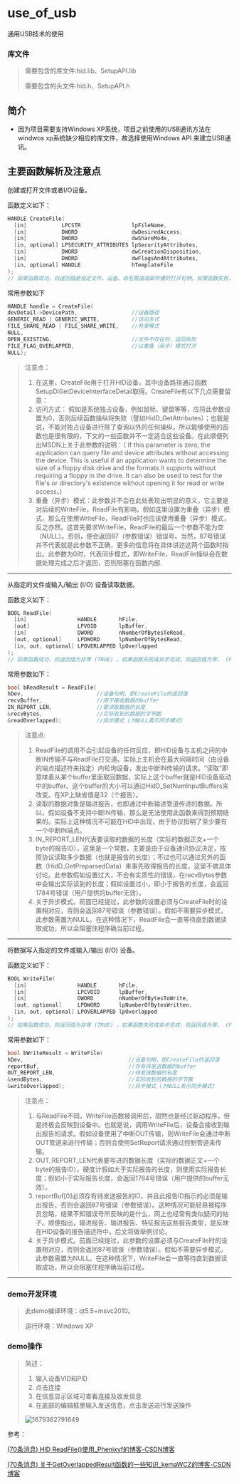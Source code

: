 # use_of_usb

通用USB技术的使用

### 库文件

>需要包含的库文件:hid.lib、SetupAPI.lib
>
>需要包含的头文件:hid.h、SetupAPI.h

## 简介

- 因为项目需要支持Windows XP系统，项目之前使用的USB通讯方法在windwos xp系统缺少相应的库文件，故选择使用Windows API 来建立USB通讯。

## 主要函数解析及注意点

创建或打开文件或者I/O设备。

函数定义如下：

```C++
HANDLE CreateFile(
  [in]           LPCSTR                lpFileName,
  [in]           DWORD                 dwDesiredAccess,
  [in]           DWORD                 dwShareMode,
  [in, optional] LPSECURITY_ATTRIBUTES lpSecurityAttributes,
  [in]           DWORD                 dwCreationDisposition,
  [in]           DWORD                 dwFlagsAndAttributes,
  [in, optional] HANDLE                hTemplateFile
);
// 如果函数成功，则返回值是指定文件、设备、命名管道或邮件槽的打开句柄。如果函数失败，则返回值为 INVALID_HANDLE_VALUE。 要获得更多的错误信息，请调用 GetLastError。
```

常用参数如下

```c++
HANDLE handle = CreateFile(
devDetail->DevicePath,                 //设备路径
GENERIC_READ | GENERIC_WRITE,          //访问方式
FILE_SHARE_READ | FILE_SHARE_WRITE,    //共享模式
NULL,
OPEN_EXISTING,                         //文件不存在时，返回失败
FILE_FLAG_OVERLAPPED,                  //以重叠（异步）模式打开
NULL); 
```

> 注意点：
>
> 1. 在这里，CreateFile用于打开HID设备，其中设备路径通过函数SetupDiGetDeviceInterfaceDetail取得。CreateFile有以下几点需要留意：
> 2. 访问方式： 假如是系统独占设备，例如鼠标、键盘等等，应将此参数设置为0，否则后续函数操纵将失败（譬如HidD_GetAttributes）；也就是说，不能对独占设备进行除了查询以外的任何操纵，所以能够使用的函数也是很有限的，下文的一些函数并不一定适合这些设备。在此顺便列出MSDN上关于此参数的说明：（ If this parameter is zero, the application can query file and device attributes without accessing the device. This is useful if an application wants to determine the size of a floppy disk drive and the formats it supports without requiring a floppy in the drive. It can also be used to test for the file's or directory's existence without opening it for read or write access。)
> 3. 重叠（异步）模式：此参数并不会在此处表现出明显的意义，它主要是对后续的WriteFile，ReadFile有影响。假如这里设置为重叠（异步）模式，那么在使用WriteFile，ReadFile时也应该使用重叠（异步）模式，反之亦然。这首先要求WriteFile，ReadFile的最后一个参数不能为空（NULL）。否则，便会返回87（参数错误）错误号。当然，87号错误并不代表就是此参数不正确，更多的信息将在具体讲述这两个函数时指出。此参数为0时，代表同步模式，即WriteFile，ReadFile操纵会在数据处理完成之后才返回，否则阻塞在函数内部.  

------

从指定的文件或输入/输出 (I/O) 设备读取数据。

函数定义如下：

```C++
BOOL ReadFile(
  [in]                HANDLE       hFile,
  [out]               LPVOID       lpBuffer,
  [in]                DWORD        nNumberOfBytesToRead,
  [out, optional]     LPDWORD      lpNumberOfBytesRead,
  [in, out, optional] LPOVERLAPPED lpOverlapped
);
// 如果函数成功，则返回值为非零 (TRUE) 。如果函数失败或异步完成，则返回值为零， (FALSE) 。 若要获取扩展的错误信息，请调用 GetLastError 函数。注意GetLastError 代码ERROR_IO_PENDING不是失败;它指定读取操作正在异步等待完成。 
```

常用参数如下：

```C++
bool bReadResult = ReadFile(
hDev,                       //设备句柄，即CreateFile的返回值
recvBuffer,                 //用于接收数据的buffer
IN_REPORT_LEN,              //要读取数据的长度
&recvBytes,                 //实际收到的数据的字节数
&readOverlapped);           //异步模式 (为NULL表示同步模式)
```

> 注意点:
>
> 1. ReadFile的调用不会引起设备的任何反应，即HID设备与主机之间的中断IN传输不与ReadFile打交道。实际上主机会在最大间隔时间（由设备的端点描述符来指定）内轮询设备，发出中断IN传输的请求。“读取”即意味着从某个buffer里面取回数据，实际上这个buffer就是HID设备驱动中的buffer。这个buffer的大小可以通过HidD_SetNumInputBuffers来改变。在XP上缺省值是32（个报告）。
> 2. 读取的数据对象是输进报告，也即通过中断输进管道传进的数据。所以，假如设备不支持中断IN传输，那么是无法使用此函数来得到预期结果的。实际上这种情况不可能在HID中出现，由于协议指明了至少要有一个中断IN端点。
> 3. IN_REPORT_LEN代表要读取的数据的长度（实际的数据正文+一个byte的报告ID），这里是一个常数，主要是由于设备通讯协议决定，按照协议读取多少数据（也就是报告的长度）；不过也可以通过另外的函数（HidD_GetPreparsedData）来事先取得报告的长度，这里不做具体讨论。此参数假如设置过大，不会有实质性的错误，在recvBytes参数中会输出实际读到的长度；假如设置过小，即小于报告的长度，会返回1784号错误（用户提供的buffer无效）。
> 4. 关于异步模式。前面已经提过，此参数的设置必须与CreateFile时的设置相对应，否则会返回87号错误（参数错误）。假如不需要异步模式，此参数需置为NULL。在这种情况下，ReadFile会一直等待直到数据读取成功，所以会阻塞住程序确当前过程。  

------

将数据写入指定的文件或输入/输出 (I/O) 设备。

函数定义如下：

```C++
BOOL WriteFile(
  [in]                HANDLE       hFile,
  [in]                LPCVOID      lpBuffer,
  [in]                DWORD        nNumberOfBytesToWrite,
  [out, optional]     LPDWORD      lpNumberOfBytesWritten,
  [in, out, optional] LPOVERLAPPED lpOverlapped
);
// 如果函数成功，则返回值为非零 (TRUE) 。如果函数失败或异步完成，则返回值为零， (FALSE) 。 若要获取扩展的错误信息，请调用 GetLastError 函数。注意GetLastError 代码ERROR_IO_PENDING不是失败;它指定写入操作正在异步完成。 
```

常用参数如下：

```C++
bool bWriteResult = WriteFile(
hDev,                                 //设备句柄，即CreateFile的返回值
reportBuf,                            //存有待发送数据的buffer
OUT_REPORT_LEN,           			  //待发送数据的长度
&sendBytes,                           //实际收到的数据的字节数
&writeOverlapped);                    //异步模式 (为NULL表示同步模式)
```

> 注意点：
>
> 1. 与ReadFile不同，WriteFile函数被调用后，固然也是经过驱动程序，但是终极会反映到设备中。也就是说，调用WriteFile后，设备会接收到输出报告的请求。假如设备使用了中断OUT传输，则WriteFile会通过中断OUT管道来进行传输；否则会使用SetReport请求通过控制管道来传输。
> 2. OUT_REPORT_LEN代表要写进的数据长度（实际的数据正文+一个byte的报告ID）。硬度计假如大于实际报告的长度，则使用实际报告长度；假如小于实际报告长度，会返回1784号错误（用户提供的buffer无效）。
> 3. reportBuf[0]必须存有待发送报告的ID，并且此报告ID指示的必须是输出报告，否则会返回87号错误（参数错误）。这种情况可能轻易被程序员忽略，结果不知错误号所反映的是什么，网上也经常有类似疑问的帖子。顺便指出，输进报告、输进报告、特征报告这些报告类型，是反映在HID设备的报告描述符中。后文将做举例讨论。
> 4. 关于异步模式。前面已经提过，此参数的设置必须与CreateFile时的设置相对应，否则会返回87号错误（参数错误）。假如不需要异步模式，此参数需置为NULL。在这种情况下，WriteFile会一直等待直到数据读取成功，所以会阻塞住程序确当前过程。  

------

### demo开发环境

>此demo编译环境：qt5.5+msvc2010。
>
>运行环境：Windows XP

### demo操作

>简述：
>
>1. 输入设备VID和PID
>2. 点击连接
>3. 在信息显示区域可查看连接及收发信息
>4. 在底部的编辑框里输入发送信息，点击发送进行发送操作
>
>![1679362791649](C:\Users\033345\AppData\Roaming\Typora\typora-user-images\1679362791649.png)

参考：

[(70条消息) HID ReadFile()使用_Phenixyf的博客-CSDN博客](https://blog.csdn.net/phenixyf/article/details/39929033)

[(70条消息) 关于GetOverlappedResult函数的一些知识_kemaWCZ的博客-CSDN博客](https://blog.csdn.net/kemawcz/article/details/50704978)

